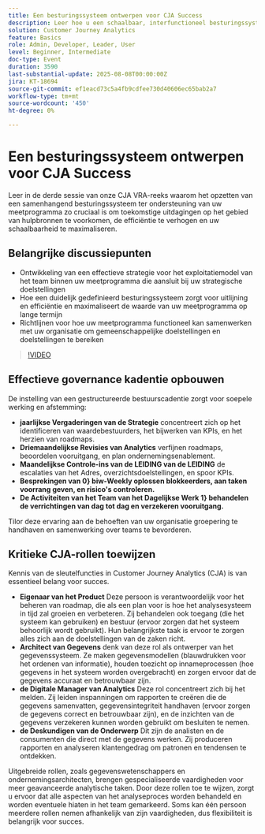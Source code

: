 ```yaml
---
title: Een besturingssysteem ontwerpen voor CJA Success
description: Leer hoe u een schaalbaar, interfunctioneel besturingssysteem maakt dat uw CJA-meetprogramma aanpast aan strategische doelen en de efficiëntie en impact op lange termijn aanstuurt.
solution: Customer Journey Analytics
feature: Basics
role: Admin, Developer, Leader, User
level: Beginner, Intermediate
doc-type: Event
duration: 3590
last-substantial-update: 2025-08-08T00:00:00Z
jira: KT-18694
source-git-commit: ef1eacd73c5a4fb9cdfee730d40606ec65bab2a7
workflow-type: tm+mt
source-wordcount: '450'
ht-degree: 0%

---
```



# Een besturingssysteem ontwerpen voor CJA Success

Leer in de derde sessie van onze CJA VRA-reeks waarom het opzetten van een samenhangend besturingssysteem ter ondersteuning van uw meetprogramma zo cruciaal is om toekomstige uitdagingen op het gebied van hulpbronnen te voorkomen, de efficiëntie te verhogen en uw schaalbaarheid te maximaliseren.

## Belangrijke discussiepunten

* Ontwikkeling van een effectieve strategie voor het exploitatiemodel van het team binnen uw meetprogramma die aansluit bij uw strategische doelstellingen
* Hoe een duidelijk gedefinieerd besturingssysteem zorgt voor uitlijning en efficiëntie en maximaliseert de waarde van uw meetprogramma op lange termijn
* Richtlijnen voor hoe uw meetprogramma functioneel kan samenwerken met uw organisatie om gemeenschappelijke doelstellingen en doelstellingen te bereiken

>[!VIDEO](https://video.tv.adobe.com/v/3470541/?learn=on&enablevpops)


## Effectieve governance kadentie opbouwen

De instelling van een gestructureerde bestuurscadentie zorgt voor soepele werking en afstemming:

* **jaarlijkse Vergaderingen van de Strategie** concentreert zich op het identificeren van waardebestuurders, het bijwerken van KPIs, en het herzien van roadmaps.
* **Driemaandelijkse Revisies van Analytics** verfijnen roadmaps, beoordelen vooruitgang, en plan ondernemingsenablement.
* **Maandelijkse Controle-ins van de LEIDING van de LEIDING** de escalaties van het Adres, overzichtsdoelstellingen, en spoor KPIs.
* **Besprekingen van 0} biw-Weekly oplossen blokkeerders, aan taken voorrang geven, en risico&#39;s controleren.**
* **De Activiteiten van het Team van het Dagelijkse Werk 1} behandelen de verrichtingen van dag tot dag en verzekeren vooruitgang.**

Tilor deze ervaring aan de behoeften van uw organisatie groepering te handhaven en samenwerking over teams te bevorderen.

## Kritieke CJA-rollen toewijzen

Kennis van de sleutelfuncties in Customer Journey Analytics (CJA) is van essentieel belang voor succes.

* **Eigenaar van het Product** Deze persoon is verantwoordelijk voor het beheren van roadmap, die als een plan voor is hoe het analysesysteem in tijd zal groeien en verbeteren. Zij behandelen ook toegang (die het systeem kan gebruiken) en bestuur (ervoor zorgen dat het systeem behoorlijk wordt gebruikt). Hun belangrijkste taak is ervoor te zorgen alles zich aan de doelstellingen van de zaken richt.
* **Architect van Gegevens** denk van deze rol als ontwerper van het gegevenssysteem. Ze maken gegevensmodellen (blauwdrukken voor het ordenen van informatie), houden toezicht op innameprocessen (hoe gegevens in het systeem worden overgebracht) en zorgen ervoor dat de gegevens accuraat en betrouwbaar zijn.
* **de Digitale Manager van Analytics** Deze rol concentreert zich bij het melden. Zij leiden inspanningen om rapporten te creëren die de gegevens samenvatten, gegevensintegriteit handhaven (ervoor zorgen de gegevens correct en betrouwbaar zijn), en de inzichten van de gegevens verzekeren kunnen worden gebruikt om besluiten te nemen.
* **de Deskundigen van de Onderwerp** Dit zijn de analisten en de consumenten die direct met de gegevens werken. Zij produceren rapporten en analyseren klantengedrag om patronen en tendensen te ontdekken.

Uitgebreide rollen, zoals gegevenswetenschappers en ondernemingsarchitecten, brengen gespecialiseerde vaardigheden voor meer geavanceerde analytische taken. Door deze rollen toe te wijzen, zorgt u ervoor dat alle aspecten van het analyseproces worden behandeld en worden eventuele hiaten in het team gemarkeerd. Soms kan één persoon meerdere rollen nemen afhankelijk van zijn vaardigheden, dus flexibiliteit is belangrijk voor succes.
